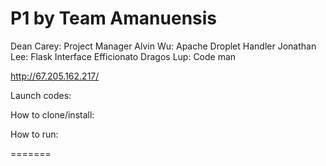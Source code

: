 # P1 by Team Amanuensis

Dean Carey: Project Manager
Alvin Wu: Apache Droplet Handler
Jonathan Lee: Flask Interface Efficionato
Dragos Lup: Code man

http://67.205.162.217/

Launch codes: 

How to clone/install:

How to run:

=======
